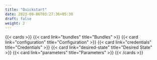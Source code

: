 ```yaml
---
title: "Quickstart"
date: 2023-09-06T03:27:36+05:30
draft: false
weight: 2
---
```


{{< cards >}}
{{< card link="bundles" title="Bundles" >}}
{{< card link="configuration" title="Configuration" >}}
{{< card link="credentials" title="Credentials" >}}
{{< card link="desired-state" title="Desired State" >}}
{{< card link="parameters" title="Parameters" >}}
{{< /cards >}}
